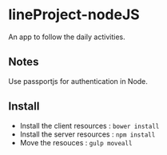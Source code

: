 # lineProject-nodeJS
An app to follow the daily activities.

## Notes
Use passportjs for authentication in Node.  

## Install
* Install the client resources : `bower install`
* Install the server resources : `npm install`
* Move the resouces : `gulp moveall`

 

